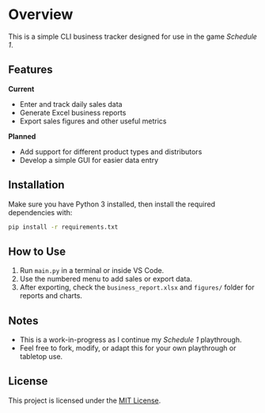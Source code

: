 # Overview

This is a simple CLI business tracker designed for use in the game *Schedule 1*.

## Features

**Current**
- Enter and track daily sales data
- Generate Excel business reports
- Export sales figures and other useful metrics

**Planned**
- Add support for different product types and distributors
- Develop a simple GUI for easier data entry

## Installation

Make sure you have Python 3 installed, then install the required dependencies with:

```bash
pip install -r requirements.txt
```

## How to Use

1. Run `main.py` in a terminal or inside VS Code.
2. Use the numbered menu to add sales or export data.
3. After exporting, check the `business_report.xlsx` and `figures/` folder for reports and charts.

## Notes
- This is a work-in-progress as I continue my *Schedule 1* playthrough.
- Feel free to fork, modify, or adapt this for your own playthrough or tabletop use.

## License

This project is licensed under the [MIT License](LICENSE).